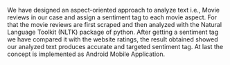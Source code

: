 We have designed an aspect-oriented approach to analyze text i.e., Movie reviews in our case and assign a sentiment tag to each movie aspect. For that the movie reviews are first scraped and then analyzed with the Natural Language Toolkit (NLTK) package of python. After getting a sentiment tag we have compared it with the website ratings, the result obtained showed our analyzed text produces accurate and targeted sentiment tag. At last the concept is implemented as Android Mobile Application.
